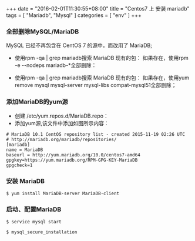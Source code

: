 +++
date = "2016-02-01T11:30:55+08:00"
title = "Centos7 上 安装 mariadb"
tags        = [ "Mariadb", "Mysql" ]
categories  = [ "env" ]
+++

### 全部删除MySQL/MariaDB
MySQL 已经不再包含在 CentOS 7 的源中，而改用了 MariaDB;

* 使用rpm -qa | grep mariadb搜索 MariaDB 现有的包：
如果存在，使用rpm -e --nodeps mariadb-*全部删除：

* 使用rpm -qa | grep mariadb搜索 MariaDB 现有的包：
如果存在，使用yum remove mysql mysql-server mysql-libs compat-mysql51全部删除；

### 添加MariaDB的yum源
* 创建 /etc/yum.repos.d/MariaDB.repo：
* 添加yum源,该文件中添加如图所示内容：

```
# MariaDB 10.1 CentOS repository list - created 2015-11-19 02:26 UTC
# http://mariadb.org/mariadb/repositories/
[mariadb]
name = MariaDB
baseurl = http://yum.mariadb.org/10.0/centos7-amd64
gpgkey=https://yum.mariadb.org/RPM-GPG-KEY-MariaDB
gpgcheck=1
```

### 安装 MariaDB

`$ yum install MariaDB-server MariaDB-client`

### 启动、配置MariaDB

`$ service mysql start`

`$ mysql_secure_installation`

